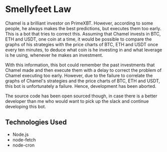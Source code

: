 # Smellyfeet Law

Chamel is a brilliant investor on PrimeXBT. However, according to some people, he always makes the best predictions, but executes them too early. This is a bot that tries to correct this. Assuming that Chamel invests in BTC, ETH and USDT, one coin at a time, it would be possible to compare the graphs of his strategies with the price charts of BTC, ETH and USDT once every ten minutes, to deduce what coin is he investing in and what leverage is he using, whenever he makes an investment. 

With this information, this bot could remember the past investments that Chamel made and then execute them with a delay to correct the problem of Chamel executing too early. However, due to the failure to correlate the graphs of Chamel's strategies and the price charts of BTC, ETH and USDT, this bot is unfortunately a failure. Hence, development has been aborted. 

The source code has been open sourced though, in case there is a better developer than me who would want to pick up the slack and continue developing this bot. 

## Technologies Used

 - Node.js
 - node-fetch
 - node-cron